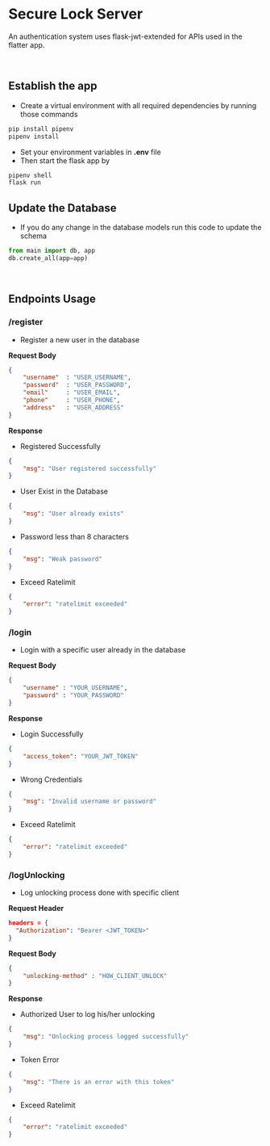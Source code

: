 # Secure Lock Server

An authentication system uses flask-jwt-extended for APIs used in the flatter app.

<br>

## Establish the app

- Create a virtual environment with all required dependencies by running those commands

```sh
pip install pipenv
pipenv install
```

- Set your environment variables in **.env** file
- Then start the flask app by

```sh
pipenv shell
flask run
```

## Update the Database

- If you do any change in the database models run this code to update the schema

```py
from main import db, app
db.create_all(app=app)
```

<br>

## Endpoints Usage

### /register

- Register a new user in the database
  
**Request Body**

```json
{
    "username"  : "USER_USERNAME",
    "password"  : "USER_PASSWORD",
    "email"     : "USER_EMAIL",
    "phone"     : "USER_PHONE",
    "address"   : "USER_ADDRESS"
}
```

**Response**

- Registered Successfully

```json
{
    "msg": "User registered successfully"
}
```

- User Exist in the Database

```json
{
    "msg": "User already exists"
}
```

- Password less than 8 characters

```json
{
    "msg": "Weak password"
}
```

- Exceed Ratelimit

```json
{
    "error": "ratelimit exceeded"
}
```

### /login

- Login with a specific user already in the database
  
**Request Body**

```json
{
    "username" : "YOUR_USERNAME",
    "password" : "YOUR_PASSWORD"
}
```

**Response**

- Login Successfully

```json
{
    "access_token": "YOUR_JWT_TOKEN"
}
```

- Wrong Credentials

```json
{
    "msg": "Invalid username or password"
}
```

- Exceed Ratelimit

```json
{
    "error": "ratelimit exceeded"
}
```

### /logUnlocking

- Log unlocking process done with specific client
  
**Request Header**

```json
headers = {
  "Authorization": "Bearer <JWT_TOKEN>"
}
```

**Request Body**

```json
{
    "unlocking-method" : "HOW_CLIENT_UNLOCK"
}
```

**Response**

- Authorized User to log his/her unlocking

```json
{
    "msg": "Unlocking process logged successfully"
}
```

- Token Error

```json
{
    "msg": "There is an error with this token"
}
```

- Exceed Ratelimit

```json
{
    "error": "ratelimit exceeded"
}
```
